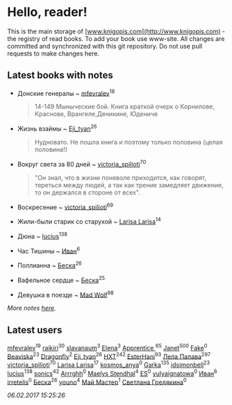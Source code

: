 # Hello, reader!
This is the main storage of [www.knigopis.com](http://www.knigopis.com) - the registry of read books.
To add your book use www-site. All changes are committed and synchronized with this git repository.
Do not use pull requests to make changes here.


## Latest books with notes
* Донские генералы ~ [mfevralev](users/140/140966150-vkontakte)<sup>18</sup>
    > 14-149 Мыныческие бой.
    > Книга краткой очерк о Корнилове, Краснове, Врангеле,Деникине, Юдениче

* Жизнь взаймы ~ [Eji_tyan](users/235/2352103981-twitter)<sup>26</sup>
    > Нудновато. Не пошла книга и поэтому только половина (целая половина!)

* Вокруг света за 80 дней ~ [victoria_spilioti](users/219/219259003-vkontakte)<sup>70</sup>
    > "Он знал, что в жизни поневоле приходится, как говорят, тереться между людей, а так как трение замедляет движение, то он держался в стороне от всех".

* Воскресение ~ [victoria_spilioti](users/219/219259003-vkontakte)<sup>69</sup>

* Жили-были старик со старухой ~ [Larisa Larisa](users/160/1606575652891411-facebook)<sup>14</sup>

* Дюна ~ [lucius](users/838/83820536-yandex)<sup>138</sup>

* Час Тишины ~ [Иван](users/111/111223381196748176136-google)<sup>6</sup>

* Поллианна ~ [Беска](users/157/1577468-vkontakte)<sup>26</sup>

* Вафельное сердце ~ [Беска](users/157/1577468-vkontakte)<sup>25</sup>

* Девушка в поезде ~ [Mad Wolf](users/947/94738840-vkontakte)<sup>98</sup>


_More notes [here](latest_books_with_notes.md)._


## Latest users
[mfevralev](users/140/140966150-vkontakte)<sup>19</sup> 
[raikiri](users/384/384194935-vkontakte)<sup>30</sup> 
[slavanaum](users/562/5622196-vkontakte)<sup>3</sup> 
[Elena](users/459/459594264-yandex)<sup>3</sup> 
[Apprentice ](users/528/52821952-vkontakte)<sup>65</sup> 
[Janet](users/205/20565064-vkontakte)<sup>500</sup> 
[Fake](users/178/178468540-vkontakte)<sup>0</sup> 
[Beaviska](users/102/10202544960024508-facebook)<sup>23</sup> 
[Dragonfly](users/109/109475351013352061791-google)<sup>2</sup> 
[Eji_tyan](users/235/2352103981-twitter)<sup>26</sup> 
[HXT](users/100/100002563462782-facebook)<sup>242</sup> 
[EsterHani](users/305/30558181-vkontakte)<sup>93</sup> 
[Лела Папава](users/761/76187635-vkontakte)<sup>297</sup> 
[victoria_spilioti](users/219/219259003-vkontakte)<sup>70</sup> 
[Larisa Larisa](users/160/1606575652891411-facebook)<sup>17</sup> 
[kosmos_anya](users/216/216683763-vkontakte)<sup>0</sup> 
[Garka](users/115/115753719718250012620-google)<sup>135</sup> 
[idsimonbell](users/380/380554090-vkontakte)<sup>23</sup> 
[lucius](users/838/83820536-yandex)<sup>138</sup> 
[sonics](users/588/5880221-vkontakte)<sup>42</sup> 
[Arrrghh](users/314/314964649-yandex)<sup>0</sup> 
[Maelys Stendhal](users/152/152183909-vkontakte)<sup>4</sup> 
[ES](users/106/106080443295631078644-google)<sup>0</sup> 
[yulyaignatowa](users/853/85303248-vkontakte)<sup>0</sup> 
[Иван](users/111/111223381196748176136-google)<sup>6</sup> 
[irretelis](users/113/113680059831396460315-google)<sup>0</sup> 
[Беска](users/157/1577468-vkontakte)<sup>26</sup> 
[youno](users/302/302928912-vkontakte)<sup>4</sup> 
[Май Мастер](users/102/102220851636735847600-google)<sup>1</sup> 
[Светлана Гредякина](users/147/14774538313933771045-mailru)<sup>0</sup> 


_06.02.2017 15:25:26_
